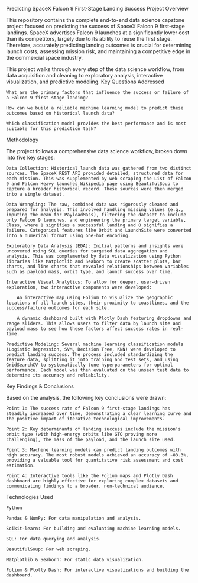 Predicting SpaceX Falcon 9 First-Stage Landing Success
Project Overview

This repository contains the complete end-to-end data science capstone project focused on predicting the success of SpaceX Falcon 9 first-stage landings. SpaceX advertises Falcon 9 launches at a significantly lower cost than its competitors, largely due to its ability to reuse the first stage. Therefore, accurately predicting landing outcomes is crucial for determining launch costs, assessing mission risk, and maintaining a competitive edge in the commercial space industry.

This project walks through every step of the data science workflow, from data acquisition and cleaning to exploratory analysis, interactive visualization, and predictive modeling.
Key Questions Addressed

    What are the primary factors that influence the success or failure of a Falcon 9 first-stage landing?

    How can we build a reliable machine learning model to predict these outcomes based on historical launch data?

    Which classification model provides the best performance and is most suitable for this prediction task?

Methodology

The project follows a comprehensive data science workflow, broken down into five key stages:

    Data Collection: Historical launch data was gathered from two distinct sources. The SpaceX REST API provided detailed, structured data for each mission. This was supplemented by web scraping the List of Falcon 9 and Falcon Heavy launches Wikipedia page using BeautifulSoup to capture a broader historical record. These sources were then merged into a single dataset.

    Data Wrangling: The raw, combined data was rigorously cleaned and prepared for analysis. This involved handling missing values (e.g., imputing the mean for PayloadMass), filtering the dataset to include only Falcon 9 launches, and engineering the primary target variable, Class, where 1 signifies a successful landing and 0 signifies a failure. Categorical features like Orbit and LaunchSite were converted into a numerical format using one-hot encoding.

    Exploratory Data Analysis (EDA): Initial patterns and insights were uncovered using SQL queries for targeted data aggregation and analysis. This was complemented by data visualization using Python libraries like Matplotlib and Seaborn to create scatter plots, bar charts, and line charts that revealed relationships between variables such as payload mass, orbit type, and launch success over time.

    Interactive Visual Analytics: To allow for deeper, user-driven exploration, two interactive components were developed:

        An interactive map using Folium to visualize the geographic locations of all launch sites, their proximity to coastlines, and the success/failure outcomes for each site.

        A dynamic dashboard built with Plotly Dash featuring dropdowns and range sliders. This allows users to filter data by launch site and payload mass to see how these factors affect success rates in real-time.

    Predictive Modeling: Several machine learning classification models (Logistic Regression, SVM, Decision Tree, KNN) were developed to predict landing success. The process included standardizing the feature data, splitting it into training and test sets, and using GridSearchCV to systematically tune hyperparameters for optimal performance. Each model was then evaluated on the unseen test data to determine its accuracy and reliability.

Key Findings & Conclusions

Based on the analysis, the following key conclusions were drawn:

    Point 1: The success rate of Falcon 9 first-stage landings has steadily increased over time, demonstrating a clear learning curve and the positive impact of iterative technological improvements.

    Point 2: Key determinants of landing success include the mission's orbit type (with high-energy orbits like GTO proving more challenging), the mass of the payload, and the launch site used.

    Point 3: Machine learning models can predict landing outcomes with high accuracy. The most robust models achieved an accuracy of ~83.3%, providing a valuable tool for quantitative risk assessment and cost estimation.

    Point 4: Interactive tools like the Folium maps and Plotly Dash dashboard are highly effective for exploring complex datasets and communicating findings to a broader, non-technical audience.

Technologies Used

    Python

    Pandas & NumPy: For data manipulation and analysis.

    Scikit-learn: For building and evaluating machine learning models.

    SQL: For data querying and analysis.

    BeautifulSoup: For web scraping.

    Matplotlib & Seaborn: For static data visualization.

    Folium & Plotly Dash: For interactive visualizations and building the dashboard.
